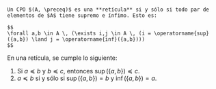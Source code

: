 ```ad-definition

Un CPO $(A, \preceq)$ es una **retícula** si y sólo si todo par de elementos de $A$ tiene supremo e ínfimo. Esto es:

$$
\forall a,b \in A \, (\exists i,j \in A \, (i = \operatorname{sup}({a,b}) \land j = \operatorname{inf}({a,b})))
$$

```

En una retícula, se cumple lo siguiente:

1. Si $a \preceq b$ y $b \preceq c$, entonces $\operatorname{sup}(\left\{ a,b \right\}) \preceq c$.
2. $a \preceq b$ si y sólo si $\operatorname{sup}(\left\{ a,b \right\}) = b$ y $\operatorname{\inf}(\left\{ a,b \right\}) = a$.

